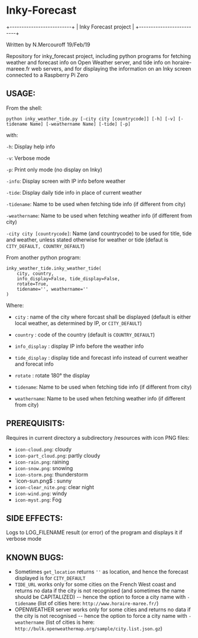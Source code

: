 # Inky-Forecast

+--------------------------+
|   Inky Forecast project  |
+--------------------------+

Written by N.Mercouroff
19/Feb/19

Repository for inky_forecast project, including python programs for fetching weather and forecast info on Open Weather server, and tide info on horaire-mareee.fr web servers, and for displaying the information on an Inky screen connected to a Raspberry Pi Zero

USAGE:
-----
From the shell: 

```
python inky_weather_tide.py [-city city [countrycode]] [-h] [-v] [-tidename Name] [-weathername Name] [-tide] [-p]
```

with:

`-h`: Display help info

`-v`: Verbose mode

`-p`: Print only mode (no display on Inky)

`-info`: Display screen with IP info before weather

`-tide`: Display daily tide info in place of current weather

`-tidename`: Name to be used when fetching tide info (if different from city)

`-weathername`: Name to be used when fetching weather info (if different from city)

`-city city [countrycode]`: Name (and countrycode) to be used for title, tide and weather, unless stated otherwise for weather or tide (defaut is `CITY_DEFAULT, COUNTRY_DEFAULT`)

From another python program: 

```
inky_weather_tide.inky_weather_tide(
	city, country, 
	info_display=False, tide_display=False, 
	rotate=True, 
	tidename='', weathername=''
)
```

Where:

- `city` : name of the city where forcast shall be displayed (default is either local weather, as determined by IP, or `CITY_DEFAULT`)

- `country` : code of the country (default is `COUNTRY_DEFAULT`)

- `info_display` : display IP info before the weather info

- `tide_display` : display tide and forecast info instead of current weather and forecat info

- `rotate` : rotate 180° the display

- `tidename`: Name to be used when fetching tide info (if different from city)

- `weathername`: Name to be used when fetching weather info (if different from city)


PREREQUISITS:
------------
Requires in current directory a subdirectory /resources with icon PNG files:
- `icon-cloud.png`: cloudy
- `icon-part_cloud.png`: partly cloudy
- `icon-rain.png`: raining
- `icon-snow.png`: snowing
- `icon-storm.png`: thunderstorm
- `icon-sun.png$ : sunny
- `icon-clear_nite.png`: clear night
- `icon-wind.png`: windy
- `icon-myst.png`: Fog


SIDE EFFECTS:
------------
Logs to LOG_FILENAME result (or error) of the program and displays it if verbose mode


KNOWN BUGS:
----------
- Sometimes `get_location` returns `''` as location, and hence the forecast displayed is for `CITY_DEFAULT`
- `TIDE_URL` works only for some cities on the French West coast and returns no data if the city is not recognised (and sometimes the name should be CAPITALIZED) -- hence the option to force a city name with `-tidename` (list of cities here: `http://www.horaire-maree.fr/`)
- OPENWEATHER server works only for some cities and returns no data if the city is not recognised -- hence the option to force a city name with `-weathername` (list of cities is here: `http://bulk.openweathermap.org/sample/city.list.json.gz`)
